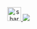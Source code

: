 <div  id = "badges" align = "center">
  <a href = "https://vk.com/i_am_fine_thank_you">
    <img src = "https://vk.com/images/share_32_2x.png" width="32" height="32" alt="share icon">
  </a>
  <a href = "https://mail.google.com/mail/u/0/#inbox/FMfcgzGwHLmHPpVLXHjcGzHmBQntWVjt">
    <img src = "https://img.shields.io/badge/gmail">
  </a>
  
</div>
